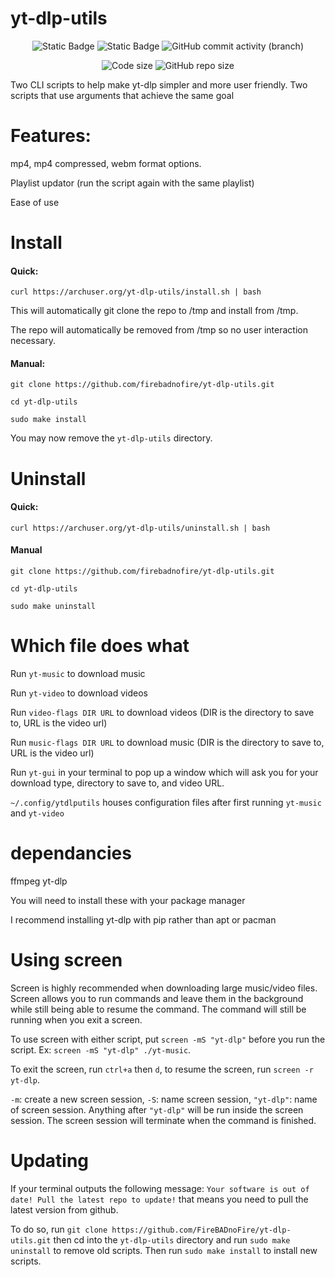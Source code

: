 # yt-dlp-utils
<p align="center">
  <img alt="Static Badge" src="https://img.shields.io/badge/Easy_to_use-Easy_to_install-green">
  <img alt="Static Badge" src="https://img.shields.io/badge/License-LOSS-green">
  <img alt="GitHub commit activity (branch)" src="https://img.shields.io/github/commit-activity/t/firebadnofire/yt-dlp-utils">
</p>

<p align="center">
  <img src="https://img.shields.io/github/languages/code-size/firebadnofire/yt-dlp-utils.svg" alt="Code size"/>
  <img src="https://img.shields.io/github/repo-size/firebadnofire/yt-dlp-utils.svg" alt="GitHub repo size"/>
</p>


Two CLI scripts to help make yt-dlp simpler and more user friendly.
Two scripts that use arguments that achieve the same goal

# Features:
 mp4, mp4 compressed, webm format options. 

Playlist updator (run the script again with the same playlist)

Ease of use

# Install 

#### Quick:

```
curl https://archuser.org/yt-dlp-utils/install.sh | bash
```

This will automatically git clone the repo to /tmp and install from /tmp.

The repo will automatically be removed from /tmp so no user interaction necessary.

#### Manual:
```
git clone https://github.com/firebadnofire/yt-dlp-utils.git

cd yt-dlp-utils

sudo make install
```

You may now remove the `yt-dlp-utils` directory.

# Uninstall

#### Quick:
```
curl https://archuser.org/yt-dlp-utils/uninstall.sh | bash
```
#### Manual
```
git clone https://github.com/firebadnofire/yt-dlp-utils.git

cd yt-dlp-utils

sudo make uninstall
```
# Which file does what
Run `yt-music` to download music

Run `yt-video` to download videos

Run `video-flags DIR URL` to download videos (DIR is the directory to save to, URL is the video url)

Run `music-flags DIR URL` to download music (DIR is the directory to save to, URL is the video url)

Run `yt-gui` in your terminal to pop up a window which will ask you for your download type, directory to save to, and video URL.

`~/.config/ytdlputils` houses configuration files after first running `yt-music` and `yt-video`

# dependancies
ffmpeg yt-dlp

You will need to install these with your package manager

I recommend installing yt-dlp with pip rather than apt or pacman

# Using screen
Screen is highly recommended when downloading large music/video files. Screen allows you to run commands and leave them in the background while still being able to resume the command. The command will still be running when you exit a screen.

To use screen with either script, put `screen -mS "yt-dlp"` before you run the script. Ex: `screen -mS "yt-dlp" ./yt-music`. 

To exit the screen, run `ctrl+a` then `d`, to resume the screen, run `screen -r yt-dlp`.

`-m`: create a new screen session, `-S`: name screen session, `"yt-dlp"`: name of screen session. Anything after `"yt-dlp"` will be run inside the screen session. The screen session will terminate when the command is finished.

# Updating
If your terminal outputs the following message:
`Your software is out of date! Pull the latest repo to update!`
that means you need to pull the latest version from github.

To do so, run `git clone https://github.com/FireBADnoFire/yt-dlp-utils.git` then cd into the `yt-dlp-utils` directory and run `sudo make uninstall` to remove old scripts. Then run `sudo make install` to install new scripts.

